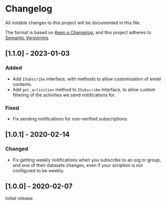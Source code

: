 # Changelog
All notable changes to this project will be documented in this file.

The format is based on [Keep a Changelog](https://keepachangelog.com/en/1.0.0/),
and this project adheres to [Semantic Versioning](https://semver.org/spec/v2.0.0.html).

## [1.1.0] - 2023-01-03

### Added
- Add `ISubscribe` interface, with methods to allow customisation of email
  contents.
- Add `get_activities` method to `ISubscribe` interface, to allow custom
  filtering of the activities we send notifications for.

### Fixed
- Fix sending notifications for non-verified subscriptions.

## [1.0.1] - 2020-02-14

### Changed
- Fix getting weekly notifications when you subscribe to an org or group, and
  one of their datasets changes, even if your scription is not configured to be
  weekly.

## [1.0.0] - 2020-02-07

Initial release
